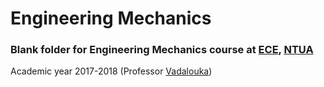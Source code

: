 # Engineering Mechanics


### Blank folder for Engineering Mechanics course at [ECE](https://www.ece.ntua.gr/en), [NTUA](https://www.ntua.gr/en)
Academic year 2017-2018 (Professor [Vadalouka](http://semfe.ntua.gr/en/faculty-members/item/69-vadalouka-vasiliki))